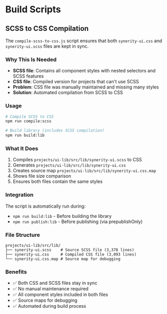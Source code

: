 # Build Scripts

## SCSS to CSS Compilation

The `compile-scss-to-css.js` script ensures that both `synerity-ui.css` and `synerity-ui.scss` files are kept in sync.

### Why This Is Needed

- **SCSS file**: Contains all component styles with nested selectors and SCSS features
- **CSS file**: Compiled version for projects that can't use SCSS
- **Problem**: CSS file was manually maintained and missing many styles
- **Solution**: Automated compilation from SCSS to CSS

### Usage

```bash
# Compile SCSS to CSS
npm run compile:scss

# Build library (includes SCSS compilation)
npm run build:lib
```

### What It Does

1. Compiles `projects/ui-lib/src/lib/synerity-ui.scss` to CSS
2. Generates `projects/ui-lib/src/lib/synerity-ui.css`
3. Creates source map `projects/ui-lib/src/lib/synerity-ui.css.map`
4. Shows file size comparison
5. Ensures both files contain the same styles

### Integration

The script is automatically run during:
- `npm run build:lib` - Before building the library
- `npm run publish:lib` - Before publishing (via prepublishOnly)

### File Structure

```
projects/ui-lib/src/lib/
├── synerity-ui.scss    # Source SCSS file (3,378 lines)
├── synerity-ui.css     # Compiled CSS file (3,093 lines)
└── synerity-ui.css.map # Source map for debugging
```

### Benefits

- ✅ Both CSS and SCSS files stay in sync
- ✅ No manual maintenance required
- ✅ All component styles included in both files
- ✅ Source maps for debugging
- ✅ Automated during build process
